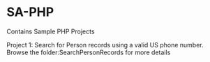 # SA-PHP
Contains Sample PHP Projects

Project 1: Search for Person records using a valid US phone number. 
            Browse the folder:SearchPersonRecords for more details

